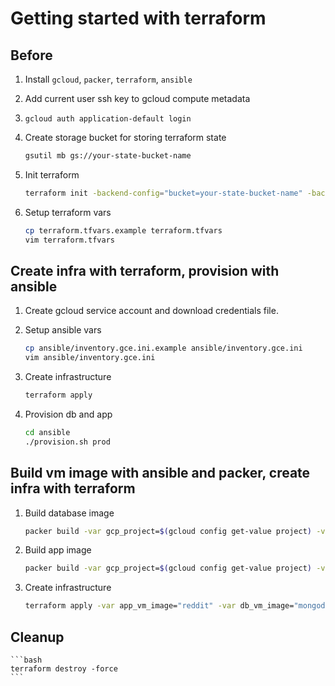 # Getting started with terraform

## Before
1. Install `gcloud`, `packer`, `terraform`, `ansible`

1. Add current user ssh key to gcloud compute metadata

1. `gcloud auth application-default login`

1. Create storage bucket for storing terraform state
    ```bash
    gsutil mb gs://your-state-bucket-name
    ```

1. Init terraform
    ```bash
    terraform init -backend-config="bucket=your-state-bucket-name" -backend-config="prefix=env-name"
    ```

1. Setup terraform vars
    ```bash
    cp terraform.tfvars.example terraform.tfvars
    vim terraform.tfvars
    ```

## Create infra with terraform, provision with ansible
1. Create gcloud service account and download credentials file.

1. Setup ansible vars
    ```bash
    cp ansible/inventory.gce.ini.example ansible/inventory.gce.ini
    vim ansible/inventory.gce.ini
    ```

1. Create infrastructure
    ```bash
    terraform apply
    ```

1. Provision db and app
    ```bash
    cd ansible
    ./provision.sh prod
    ```

## Build vm image with ansible and packer, create infra with terraform
1. Build database image
    ```bash
    packer build -var gcp_project=$(gcloud config get-value project) -var ssh_user=$(whoami) packer/mongo.json
    ```

1. Build app image
    ```bash
    packer build -var gcp_project=$(gcloud config get-value project) -var ssh_user=$(whoami) packer/reddit.json
    ```

1. Create infrastructure
    ```bash
    terraform apply -var app_vm_image="reddit" -var db_vm_image="mongodb"
    ```

## Cleanup
    ```bash
    terraform destroy -force
    ```
